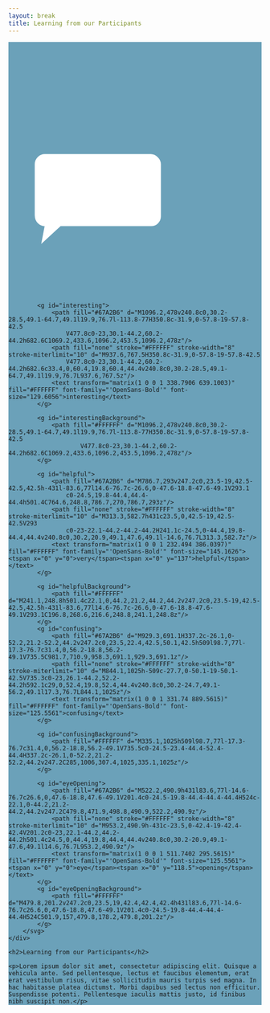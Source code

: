 ```yaml
---
layout: break
title: Learning from our Participants
---
```

<div class="section-break" style="background-color:#6ba1b9;">
	<div class="feedback show">
		<svg x="0px" y="0px" viewBox="0 0 1200 1200">
			<g id="learning">
				<path fill="#67A2B6" d="M718.7,579.8v247.2c0,23.5-19,42.5-42.5,42.5h-431l-83.6,77l14.6-76.7c-26.6,0-47.6-18.8-47.6-49.1V580c0-24.5,19.8-44.4,44.4-44.4h501.4C696.6,535.6,718.7,556.9,718.7,579.8z"/>
				<path fill="none" stroke="#FFFFFF" stroke-width="8" stroke-miterlimit="10" d="M245.3,869.5h431c23.5,0,42.5-19,42.5-42.5V579.8c0-23-22.1-44.2-44.2-44.2H173.1c-24.5,0-44.4,19.8-44.4,44.4v240.8c0,30.2,20.9,49.1,47.6,49.1l-14.6,76.7L245.3,869.5z"/>
				<text transform="matrix(1 0 0 1 146.9955 756.4667)" fill="#FFFFFF" font-family="'OpenSans-Bold'" font-size="131.4421">learning</text>
			</g>
			<g id="learningBackground">
				<path fill="#FFFFFF" d="M173.1,535.6h501.4c22.1,0,44.2,21.2,44.2,44.2v247.2c0,23.5-19,42.5-42.5,42.5h-431l-83.6,77l14.6-76.7c-26.6,0-47.6-18.8-47.6-49.1V580C128.8,555.5,148.6,535.6,173.1,535.6z"/>
			</g>

			<g id="interesting">
				<path fill="#67A2B6" d="M1096.2,478v240.8c0,30.2-28.5,49.1-64.7,49.1l19.9,76.7l-113.8-77H350.8c-31.9,0-57.8-19-57.8-42.5
					V477.8c0-23,30.1-44.2,60.2-44.2h682.6C1069.2,433.6,1096.2,453.5,1096.2,478z"/>
				<path fill="none" stroke="#FFFFFF" stroke-width="8" stroke-miterlimit="10" d="M937.6,767.5H350.8c-31.9,0-57.8-19-57.8-42.5
					V477.8c0-23,30.1-44.2,60.2-44.2h682.6c33.4,0,60.4,19.8,60.4,44.4v240.8c0,30.2-28.5,49.1-64.7,49.1l19.9,76.7L937.6,767.5z"/>
				<text transform="matrix(1 0 0 1 338.7906 639.1003)" fill="#FFFFFF" font-family="'OpenSans-Bold'" font-size="129.6056">interesting</text>
			</g>

			<g id="interestingBackground">
				<path fill="#FFFFFF" d="M1096.2,478v240.8c0,30.2-28.5,49.1-64.7,49.1l19.9,76.7l-113.8-77H350.8c-31.9,0-57.8-19-57.8-42.5
						V477.8c0-23,30.1-44.2,60.2-44.2h682.6C1069.2,433.6,1096.2,453.5,1096.2,478z"/>
			</g>

			<g id="helpful">
				<path fill="#67A2B6" d="M786.7,293v247.2c0,23.5-19,42.5-42.5,42.5h-431l-83.6,77l14.6-76.7c-26.6,0-47.6-18.8-47.6-49.1V293.1
					c0-24.5,19.8-44.4,44.4-44.4h501.4C764.6,248.8,786.7,270,786.7,293z"/>
				<path fill="none" stroke="#FFFFFF" stroke-width="8" stroke-miterlimit="10" d="M313.3,582.7h431c23.5,0,42.5-19,42.5-42.5V293
					c0-23-22.1-44.2-44.2-44.2H241.1c-24.5,0-44.4,19.8-44.4,44.4v240.8c0,30.2,20.9,49.1,47.6,49.1l-14.6,76.7L313.3,582.7z"/>
				<text transform="matrix(1 0 0 1 232.494 386.0397)" fill="#FFFFFF" font-family="'OpenSans-Bold'" font-size="145.1626"><tspan x="0" y="0">very</tspan><tspan x="0" y="137">helpful</tspan></text>
			</g>

			<g id="helpfulBackground">
				<path fill="#FFFFFF" d="M241.1,248.8h501.4c22.1,0,44.2,21.2,44.2,44.2v247.2c0,23.5-19,42.5-42.5,42.5h-431l-83.6,77l14.6-76.7c-26.6,0-47.6-18.8-47.6-49.1V293.1C196.8,268.6,216.6,248.8,241.1,248.8z"/>
			</g>
			<g id="confusing">
				<path fill="#67A2B6" d="M929.3,691.1H337.2c-26.1,0-52.2,21.2-52.2,44.2v247.2c0,23.5,22.4,42.5,50.1,42.5h509l98.7,77l-17.3-76.7c31.4,0,56.2-18.8,56.2-49.1V735.5C981.7,710.9,958.3,691.1,929.3,691.1z"/>
				<path fill="none" stroke="#FFFFFF" stroke-width="8" stroke-miterlimit="10" d="M844.1,1025h-509c-27.7,0-50.1-19-50.1-42.5V735.3c0-23,26.1-44.2,52.2-44.2h592.1c29,0,52.4,19.8,52.4,44.4v240.8c0,30.2-24.7,49.1-56.2,49.1l17.3,76.7L844.1,1025z"/>
				<text transform="matrix(1 0 0 1 331.74 889.5615)" fill="#FFFFFF" font-family="'OpenSans-Bold'" font-size="125.5561">confusing</text>
			</g>

			<g id="confusingBackground">
				<path fill="#FFFFFF" d="M335.1,1025h509l98.7,77l-17.3-76.7c31.4,0,56.2-18.8,56.2-49.1V735.5c0-24.5-23.4-44.4-52.4-44.4H337.2c-26.1,0-52.2,21.2-52.2,44.2v247.2C285,1006,307.4,1025,335.1,1025z"/>
			</g>

			<g id="eyeOpening">
				<path fill="#67A2B6" d="M522.2,490.9h431l83.6,77l-14.6-76.7c26.6,0,47.6-18.8,47.6-49.1V201.4c0-24.5-19.8-44.4-44.4-44.4H524c-22.1,0-44.2,21.2-44.2,44.2v247.2C479.8,471.9,498.8,490.9,522.2,490.9z"/>
				<path fill="none" stroke="#FFFFFF" stroke-width="8" stroke-miterlimit="10" d="M953.2,490.9h-431c-23.5,0-42.4-19-42.4-42.4V201.2c0-23,22.1-44.2,44.2-44.2h501.4c24.5,0,44.4,19.8,44.4,44.4v240.8c0,30.2-20.9,49.1-47.6,49.1l14.6,76.7L953.2,490.9z"/>
				<text transform="matrix(1 0 0 1 511.7402 295.5615)" fill="#FFFFFF" font-family="'OpenSans-Bold'" font-size="125.5561"><tspan x="0" y="0">eye</tspan><tspan x="0" y="118.5">opening</tspan></text>
			</g>
			<g id="eyeOpeningBackground">
				<path fill="#FFFFFF" d="M479.8,201.2v247.2c0,23.5,19,42.4,42.4,42.4h431l83.6,77l-14.6-76.7c26.6,0,47.6-18.8,47.6-49.1V201.4c0-24.5-19.8-44.4-44.4-44.4H524C501.9,157,479.8,178.2,479.8,201.2z"/>
			</g>
		</svg>
	</div>

	<h2>Learning from our Participants</h2>
</div>

<div class="sectionIntro">

	<p>Lorem ipsum dolor sit amet, consectetur adipiscing elit. Quisque a vehicula ante. Sed pellentesque, lectus et faucibus elementum, erat erat vestibulum risus, vitae sollicitudin mauris turpis sed magna. In hac habitasse platea dictumst. Morbi dapibus sed lectus non efficitur. Suspendisse potenti. Pellentesque iaculis mattis justo, id finibus nibh suscipit non.</p>

</div>